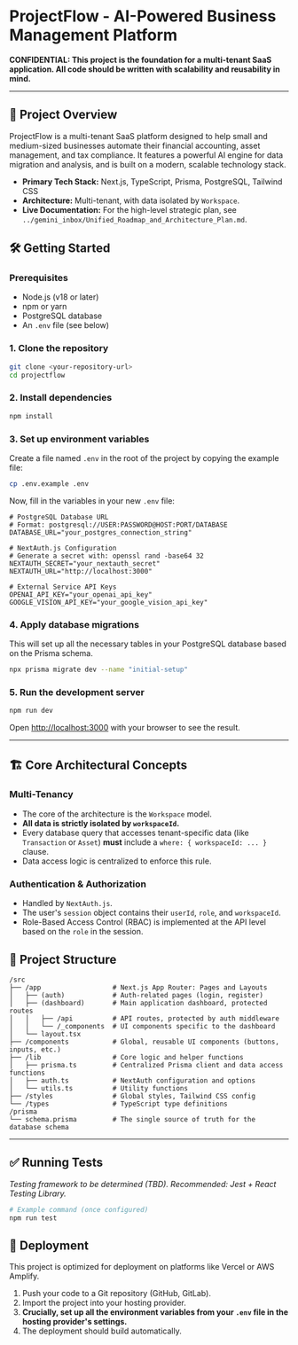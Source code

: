 # ProjectFlow - AI-Powered Business Management Platform

**CONFIDENTIAL: This project is the foundation for a multi-tenant SaaS application. All code should be written with scalability and reusability in mind.**

---

## 🚀 Project Overview

ProjectFlow is a multi-tenant SaaS platform designed to help small and medium-sized businesses automate their financial accounting, asset management, and tax compliance. It features a powerful AI engine for data migration and analysis, and is built on a modern, scalable technology stack.

- **Primary Tech Stack:** Next.js, TypeScript, Prisma, PostgreSQL, Tailwind CSS
- **Architecture:** Multi-tenant, with data isolated by `Workspace`.
- **Live Documentation:** For the high-level strategic plan, see `../gemini_inbox/Unified_Roadmap_and_Architecture_Plan.md`.

## 🛠️ Getting Started

### Prerequisites

- Node.js (v18 or later)
- npm or yarn
- PostgreSQL database
- An `.env` file (see below)

### 1. Clone the repository

```bash
git clone <your-repository-url>
cd projectflow
```

### 2. Install dependencies

```bash
npm install
```

### 3. Set up environment variables

Create a file named `.env` in the root of the project by copying the example file:

```bash
cp .env.example .env
```

Now, fill in the variables in your new `.env` file:

```env
# PostgreSQL Database URL
# Format: postgresql://USER:PASSWORD@HOST:PORT/DATABASE
DATABASE_URL="your_postgres_connection_string"

# NextAuth.js Configuration
# Generate a secret with: openssl rand -base64 32
NEXTAUTH_SECRET="your_nextauth_secret"
NEXTAUTH_URL="http://localhost:3000"

# External Service API Keys
OPENAI_API_KEY="your_openai_api_key"
GOOGLE_VISION_API_KEY="your_google_vision_api_key"
```

### 4. Apply database migrations

This will set up all the necessary tables in your PostgreSQL database based on the Prisma schema.

```bash
npx prisma migrate dev --name "initial-setup"
```

### 5. Run the development server

```bash
npm run dev
```

Open [http://localhost:3000](http://localhost:3000) with your browser to see the result.

---

## 🏗️ Core Architectural Concepts

### Multi-Tenancy

- The core of the architecture is the `Workspace` model.
- **All data is strictly isolated by `workspaceId`.**
- Every database query that accesses tenant-specific data (like `Transaction` or `Asset`) **must** include a `where: { workspaceId: ... }` clause.
- Data access logic is centralized to enforce this rule.

### Authentication & Authorization

- Handled by `NextAuth.js`.
- The user's `session` object contains their `userId`, `role`, and `workspaceId`.
- Role-Based Access Control (RBAC) is implemented at the API level based on the `role` in the session.

## 📂 Project Structure

```
/src
├── /app                  # Next.js App Router: Pages and Layouts
│   ├── (auth)            # Auth-related pages (login, register)
│   ├── (dashboard)       # Main application dashboard, protected routes
│   │   ├── /api          # API routes, protected by auth middleware
│   │   └── /_components  # UI components specific to the dashboard
│   └── layout.tsx
├── /components           # Global, reusable UI components (buttons, inputs, etc.)
├── /lib                  # Core logic and helper functions
│   ├── prisma.ts         # Centralized Prisma client and data access functions
│   ├── auth.ts           # NextAuth configuration and options
│   └── utils.ts          # Utility functions
├── /styles               # Global styles, Tailwind CSS config
└── /types                # TypeScript type definitions
/prisma
└── schema.prisma         # The single source of truth for the database schema
```

---

## ✅ Running Tests

*Testing framework to be determined (TBD). Recommended: Jest + React Testing Library.*

```bash
# Example command (once configured)
npm run test
```

## 🚀 Deployment

This project is optimized for deployment on platforms like Vercel or AWS Amplify.

1.  Push your code to a Git repository (GitHub, GitLab).
2.  Import the project into your hosting provider.
3.  **Crucially, set up all the environment variables from your `.env` file in the hosting provider's settings.**
4.  The deployment should build automatically.
